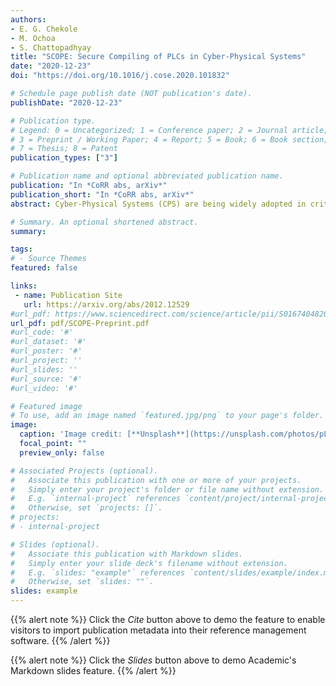 ```yaml
---
authors:
- E. G. Chekole
- M. Ochoa
- S. Chattopadhyay
title: "SCOPE: Secure Compiling of PLCs in Cyber-Physical Systems"
date: "2020-12-23"
doi: "https://doi.org/10.1016/j.cose.2020.101832"

# Schedule page publish date (NOT publication's date).
publishDate: "2020-12-23"

# Publication type.
# Legend: 0 = Uncategorized; 1 = Conference paper; 2 = Journal article;
# 3 = Preprint / Working Paper; 4 = Report; 5 = Book; 6 = Book section;
# 7 = Thesis; 8 = Patent
publication_types: ["3"]

# Publication name and optional abbreviated publication name.
publication: "In *CoRR abs, arXiv*"
publication_short: "In *CoRR abs, arXiv*"
abstract: Cyber-Physical Systems (CPS) are being widely adopted in critical infrastructures, such as smart grids, nuclear plants, water systems, transportation systems, manufacturing and healthcare services, among others. However, the increasing prevalence of cyberattacks targeting them raises a growing security concern in the domain. In particular, memory-safety attacks, that exploit memory-safety vulnerabilities, constitute a major attack vector against real-time control devices in CPS. Traditional IT countermeasures against such attacks have limitations when applied to the CPS context: they typically incur in high runtime overheads; which conflicts with real-time constraints in CPS and they often abort the program when an attack is detected, thus harming availability of the system, which in turn can potentially result in damage to the physical world. In this work, we propose to enforce a full-stack memory-safety (covering user-space and kernel-space attack surfaces) based on secure compiling of PLCs to detect memory-safety attacks in CPS. Furthermore, to ensure availability, we enforce a resilient mitigation technique that bypasses illegal memory access instructions at runtime by dynamically instrumenting low-level code. We empirically measure the computational overhead caused by our approach on two experimental settings based on real CPS. The experimental results show that our approaches effectively and efficiently detects and mitigates memory-safety attacks in realistic CPS.

# Summary. An optional shortened abstract.
summary: 

tags:
# - Source Themes
featured: false

links:
 - name: Publication Site
   url: https://arxiv.org/abs/2012.12529
#url_pdf: https://www.sciencedirect.com/science/article/pii/S0167404820301061
url_pdf: pdf/SCOPE-Preprint.pdf
#url_code: '#'
#url_dataset: '#'
#url_poster: '#'
#url_project: ''
#url_slides: ''
#url_source: '#'
#url_video: '#'

# Featured image
# To use, add an image named `featured.jpg/png` to your page's folder. 
image:
  caption: 'Image credit: [**Unsplash**](https://unsplash.com/photos/pLCdAaMFLTE)'
  focal_point: ""
  preview_only: false

# Associated Projects (optional).
#   Associate this publication with one or more of your projects.
#   Simply enter your project's folder or file name without extension.
#   E.g. `internal-project` references `content/project/internal-project/index.md`.
#   Otherwise, set `projects: []`.
# projects:
# - internal-project

# Slides (optional).
#   Associate this publication with Markdown slides.
#   Simply enter your slide deck's filename without extension.
#   E.g. `slides: "example"` references `content/slides/example/index.md`.
#   Otherwise, set `slides: ""`.
slides: example
---
```


{{% alert note %}}
Click the *Cite* button above to demo the feature to enable visitors to import publication metadata into their reference management software.
{{% /alert %}}

{{% alert note %}}
Click the *Slides* button above to demo Academic's Markdown slides feature.
{{% /alert %}}
